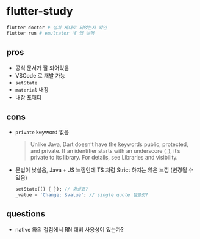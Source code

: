 # flutter-study

``` bash
flutter doctor # 설치 제대로 되었는지 확인
flutter run # emultator 내 앱 실행
```

## pros

- 공식 문서가 잘 되어있음
- VSCode 로 개발 가능
- `setState`
- `material` 내장
- 내장 포매터

## cons

- `private` keyword 없음 
  > Unlike Java, Dart doesn’t have the keywords public, protected, and private. If an identifier starts with an underscore (_), it’s private to its library. For details, see Libraries and visibility.
- 문법이 낯설음, Java + JS 느낌인데 TS 처럼 Strict 하지는 않은 느낌 (변경될 수 있음)
  ``` dart
  setState(() { }); // 화살표?
  _value = 'Change: $value'; // single quote 템플릿?
  ```

## questions

- native 와의 접점에서 RN 대비 사용성이 있는가?
